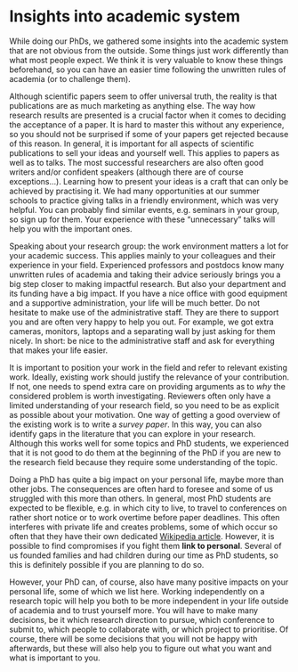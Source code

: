 # Insights into academic system

While doing our PhDs, we gathered some insights into the academic system that are not obvious from the outside. Some things just work differently than what most people expect. We think it is very valuable to know these things beforehand, so you can have an easier time following the unwritten rules of academia (or to challenge them).

Although scientific papers seem to offer universal truth, the reality is that publications are as much marketing as anything else. The way how research results are presented is a crucial factor when it comes to deciding the acceptance of a paper. It is hard to master this without any experience, so you should not be surprised if some of your papers get rejected because of this reason. In general, it is important for all aspects of scientific publications to sell your ideas and yourself well. This applies to papers as well as to talks. The most successful researchers are also often good writers and/or confident speakers (although there are of course exceptions…). Learning how to present your ideas is a craft that can only be achieved by practising it. We had many opportunities at our summer schools to practice giving talks in a friendly environment, which was very helpful. You can probably find similar events, e.g. seminars in your group, so sign up for them. Your experience with these “unnecessary” talks will help you with the important ones.

Speaking about your research group: the work environment matters a lot for your academic success. This applies mainly to your colleagues and their experience in your field. Experienced professors and postdocs know many unwritten rules of academia and taking their advice seriously brings you a big step closer to making impactful research. But also your department and its funding have a big impact. If you have a nice office with good equipment and a supportive administration, your life will be much better. Do not hesitate to make use of the administrative staff. They are there to support you and are often very happy to help you out. For example, we got extra cameras, monitors, laptops and a separating wall by just asking for them nicely. In short: be nice to the administrative staff and ask for everything that makes your life easier.

It is important to position your work in the field and refer to relevant existing work. Ideally, existing work should justify the relevance of your contribution. If not, one needs to spend extra care on providing arguments as to *why* the considered problem is worth investigating. Reviewers often only have a limited understanding of your research field, so you need to be as explicit as possible about your motivation. One way of getting a good overview of the existing work is to write a *survey paper*. In this way, you can also identify gaps in the literature that you can explore in your research. Although this works well for some topics and PhD students, we experienced that it is not good to do them at the beginning of the PhD if you are new to the research field because they require some understanding of the topic.

Doing a PhD has quite a big impact on your personal life, maybe more than other jobs. The consequences are often hard to foresee and some of us struggled with this more than others. In general, most PhD students are expected to be flexible, e.g. in which city to live, to travel to conferences on rather short notice or to work overtime before paper deadlines. This often interferes with private life and creates problems, some of which occur so often that they have their own dedicated [Wikipedia article](https://en.wikipedia.org/w/index.php?title=Two-body_problem_%28career%29). However, it is possible to find compromises if you fight them **link to personal**. Several of us founded families and had children during our time as PhD students, so this is definitely possible if you are planning to do so.

However, your PhD can, of course, also have many positive impacts on your personal life, some of which we list here. Working independently on a research topic will help you both to be more independent in your life outside of academia and to trust yourself more. You will have to make many decisions, be it which research direction to pursue, which conference to submit to, which people to collaborate with, or which project to prioritise. Of course, there will be some decisions that you will not be happy with afterwards, but these will also help you to figure out what you want and what is important to you.